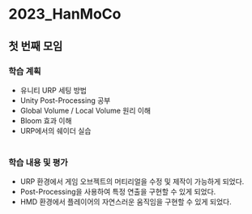 # 2023_HanMoCo
## 첫 번째 모임
### 학습 계획
- 유니티 URP 세팅 방법
- Unity Post-Processing 공부
- Global Volume / Local Volume 원리 이해 
- Bloom 효과 이해
- URP에서의 쉐이더 실습
<br></br>
### 학습 내용 및 평가
- URP 환경에서 게임 오브젝트의 머티리얼을 수정 및 제작이 가능하게 되었다.
- Post-Processing을 사용하여 특정 연출을 구현할 수 있게 되었다.
- HMD 환경에서 플레이어의 자연스러운 움직임을 구현할 수 있게 되었다.
